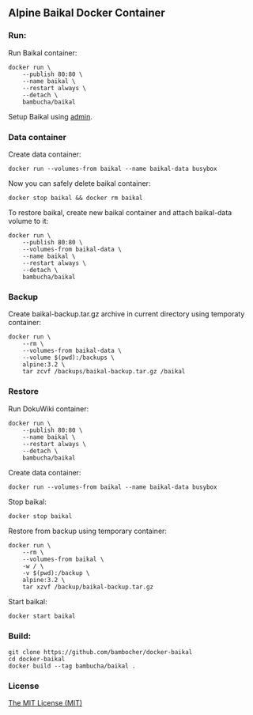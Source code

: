 ## Alpine Baikal Docker Container

### Run:

Run Baikal container:

```shell
docker run \
    --publish 80:80 \
    --name baikal \
    --restart always \
    --detach \
    bambucha/baikal
```

Setup Baikal using [admin](http://localhost/admin).

### Data container

Create data container:

```shell
docker run --volumes-from baikal --name baikal-data busybox
```

Now you can safely delete baikal container:

```shell
docker stop baikal && docker rm baikal
```

To restore baikal, create new baikal container and attach baikal-data volume to it:

```shell
docker run \
    --publish 80:80 \
    --volumes-from baikal-data \
    --name baikal \
    --restart always \
    --detach \
    bambucha/baikal
```

### Backup

Create baikal-backup.tar.gz archive in current directory using temporaty container:

```shell
docker run \
    --rm \
    --volumes-from baikal-data \
    --volume $(pwd):/backups \
    alpine:3.2 \
    tar zcvf /backups/baikal-backup.tar.gz /baikal
```

### Restore

Run DokuWiki container:

```shell
docker run \
    --publish 80:80 \
    --name baikal \
    --restart always \
    --detach \
    bambucha/baikal
```

Create data container:

```shell
docker run --volumes-from baikal --name baikal-data busybox
```

Stop baikal:

```shell
docker stop baikal
```

Restore from backup using temporary container:

```shell
docker run \
    --rm \
    --volumes-from baikal \
    -w / \
    -v $(pwd):/backup \
    alpine:3.2 \
    tar xzvf /backup/baikal-backup.tar.gz
```

Start baikal:

```shell
docker start baikal
```

### Build:

```shell
git clone https://github.com/bambocher/docker-baikal
cd docker-baikal
docker build --tag bambucha/baikal .
```

### License

[The MIT License (MIT)](LICENSE)
